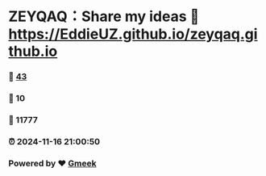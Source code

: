 # ZEYQAQ：Share my ideas :link: https://EddieUZ.github.io/zeyqaq.github.io 
### :page_facing_up: [43](https://EddieUZ.github.io/zeyqaq.github.io/tag.html) 
### :speech_balloon: 10 
### :hibiscus: 11777 
### :alarm_clock: 2024-11-16 21:00:50 
### Powered by :heart: [Gmeek](https://github.com/Meekdai/Gmeek)
